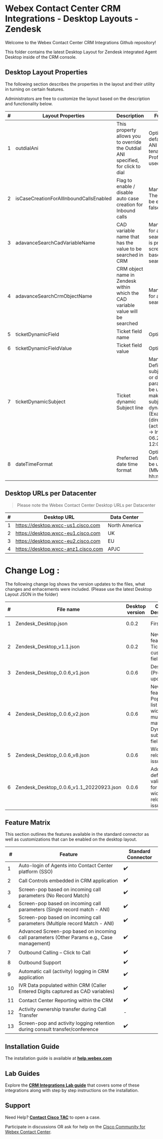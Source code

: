 # Webex Contact Center CRM Integrations - Desktop Layouts - Zendesk

Welcome to the Webex Contact Center CRM Integrations Github repository!

This folder contains the latest Desktop Layout for Zendesk integrated Agent Desktop inside of the CRM console.

## Desktop Layout Properties

The following section describes the properties in the layout and their utility in turning on certain features.

Administrators are free to customize the layout based on the description and functionality below.

| #   | Layout Properties                       | Description                                                                       | Functionality                                                                                                                                                                                                                |
| --- | --------------------------------------- | --------------------------------------------------------------------------------- | ---------------------------------------------------------------------------------------------------------------------------------------------------------------------------------------------------------------------------- |
| 1   | outdialAni                              | This property allows you to override the Outdial ANI specified, for click to dial | Optional field. The default Outdial ANI set on the tenant or Agent Profile will be used.                                                                                                                                     |
| 2   | isCaseCreationForAllInboundCallsEnabled | Flag to enable / disable auto case creation for Inbound calls                     | Mandatory field. The value should be either true or false.                                                                                                                                                                   |
| 3   | adavanceSearchCadVariableName           | CAD variable name that has the value to be searched in CRM                        | Mandatory field for advanced search. If no value is provided, screenpop will be based on ANI search.                                                                                                                         |
| 4   | adavanceSearchCrmObjectName             | CRM object name in Zendesk within which the CAD variable value will be searched   | Mandatory field for advanced search.                                                                                                                                                                                         |
| 5   | ticketDynamicField                      | Ticket field name                                                                 | Optional field.                                                                                                                                                                                                              |
| 6   | ticketDynamicFieldValue                 | Ticket field value                                                                | Optional field.                                                                                                                                                                                                              |
| 7   | ticketDynamicSubject                    | Ticket dynamic Subject line                                                       | Mandatory field. Define your own subject line (static or dynamic). Call parameters can be used for making the subject line dynamic (Example : {direction} call at {activityDateTime} -> Inbound call at 06.29.2022 12:01 p ) |
| 8   | dateTimeFormat                          | Preferred date time format                                                        | Optional field - Default value will be used (MM.dd.yyyy hh:mm a)                                                                                                                                                             |

## Desktop URLs per Datacenter

> Please note the Webex Contact Center Desktop URLs per Datacenter

| #   | Desktop URL                         | Data Center   |
| --- | ----------------------------------- | ------------- |
| 1   | https://desktop.wxcc-us1.cisco.com  | North America |
| 2   | https://desktop.wxcc-eu1.cisco.com  | UK            |
| 3   | https://desktop.wxcc-eu2.cisco.com  | EU            |
| 4   | https://desktop.wxcc-anz1.cisco.com | APJC          |

# Change Log :

The following change log shows the version updates to the files, what changes and enhacements were included.
(Please use the latest Desktop Layout JSON in the folder)

| #   | File name                                | Desktop version | Change Description                                                                            | Change Date |
| --- | ---------------------------------------- | --------------- | --------------------------------------------------------------------------------------------- | ----------- |
| 1   | Zendesk_Desktop.json                     | 0.0.2           | First draft                                                                                   | Nov 2021    |
| 2   | Zendesk_Desktop_v1.1.json                | 0.0.2           | New feature - Ticket custom field added                                                       | Jan 2022    |
| 3   | Zendesk_Desktop_0.0.6_v1.json            | 0.0.6           | Desktop (Product) update                                                                      | April 2022  |
| 4   | Zendesk_Desktop_0.0.6_v2.json            | 0.0.6           | New features - Popup user list on widget for multi record match & Dynamic subject field added | May 2022    |
| 5   | Zendesk_Desktop_0.0.6_v8.json            | 0.0.6           | Widget reload issue fixed                                                                     | Aug 2022    |
| 6   | Zendesk_Desktop_0.0.6_v1.1_20220923.json | 0.0.6           | Added defensive validation for the widget reload issue.                                       | Sep 2022    |

## Feature Matrix

This section outlines the features available in the standard connector as well as customizations that can be enabled on the desktop layout.

| #   | Feature​                                                                                    | Standard Connector |
| --- | ------------------------------------------------------------------------------------------- | ------------------ |
| 1   | Auto-login of Agents into Contact Center platform (SSO)​                                    | ✔️                 |
| 2   | Call Controls embedded in CRM application                                                   | ✔️                 |
| 3   | Screen-pop based on incoming call parameters (No Record Match)                              | ✔️                 |
| 4   | Screen-pop based on incoming call parameters (Single record match - ANI)​                   | ✔️                 |
| 5   | Screen-pop based on incoming call parameters (Multiple record Match - ANI)​                 | ✔️                 |
| 6   | Advanced Screen-pop based on incoming call parameters (Other Params e.g., Case management)​ | ✔️                 |
| 7   | Outbound Calling – Click to Call​                                                           | ✔️                 |
| 8   | Outbound Support                                                                            | ✔️                 |
| 9   | Automatic call (activity) logging in CRM application                                        | ✔️                 |
| 10  | IVR Data populated within CRM (Caller Entered Digits captured as CAD variables)​            | ✔️                 |
| 11  | Contact Center Reporting within the CRM​                                                    | ✔️                 |
| 12  | Activity ownership transfer during Call Transfer​                                           | -                  |
| 13  | Screen-pop and activity logging retention during consult transfer/conference​               | ✔️                 |

## Installation Guide

The installation guide is available at **[help.webex.com](https://help.webex.com/en-us/article/jg2krv/Integrate-Webex-Contact-Center-with-Zendesk)**

## Lab Guides

Explore the **[CRM Integrations Lab guide](https://wxcctechsummit.github.io/wxcclabguides/TechSummitRoW_2021/CRM.html)** that covers some of these integrations along with step by step instructions on the installation.

## Support

Need Help? **[Contact Cisco TAC](https://cisco.com/go/tac)** to open a case.

Participate in discussions OR ask for help on the [Cisco Community for Webex Contact Center](https://community.cisco.com/t5/contact-center/bd-p/5926-discussions-contact-center).

